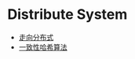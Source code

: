 # Distribute System
* [走向分布式](https://github.com/bintianf/learning-materials/blob/master/pdf/scalability.pdf)
* [一致性哈希算法](http://www.zsythink.net/archives/1182)
